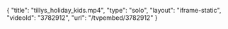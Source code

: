 {
    "title": "tillys_holiday_kids.mp4",
    "type": "solo",
    "layout": "iframe-static",
    "videoId": "3782912",
    "url": "\/tvpembed\/3782912"
}